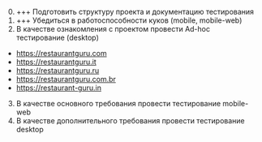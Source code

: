 0. +++ Подготовить структуру проекта и документацию тестирования
1. +++ Убедиться в работоспособности куков (mobile, mobile-web)
2. В качестве ознакомления с проектом провести Ad-hoc тестирование (desktop)

- https://restaurantguru.com
- https://restaurantguru.it
- https://restaurantguru.ru
- https://restaurantguru.com.br
- https://restaurant-guru.in

3. В качестве основного требования провести тестирование mobile-web
4. В качестве дополнительного требования провести тестирование desktop
